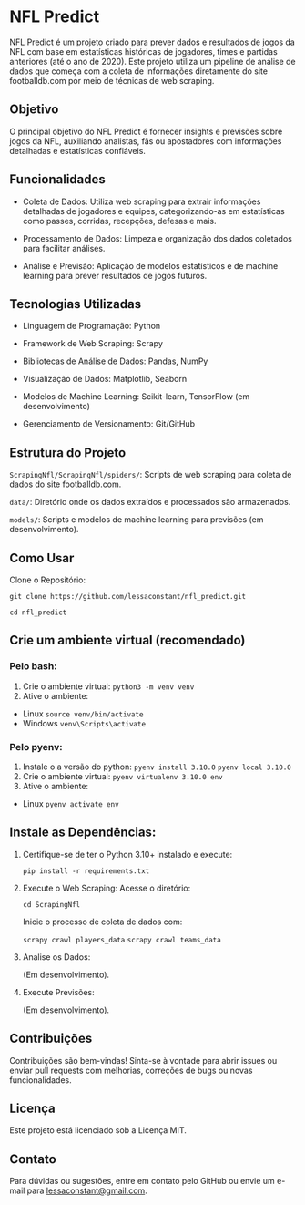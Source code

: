 
  

# NFL Predict

  

  

NFL Predict é um projeto criado para prever dados e resultados de jogos da NFL com base em estatísticas históricas de jogadores, times e partidas anteriores (até o ano de 2020). Este projeto utiliza um pipeline de análise de dados que começa com a coleta de informações diretamente do site footballdb.com por meio de técnicas de web scraping.

  

  

## Objetivo

  

  

O principal objetivo do NFL Predict é fornecer insights e previsões sobre jogos da NFL, auxiliando analistas, fãs ou apostadores com informações detalhadas e estatísticas confiáveis.

  

  

## Funcionalidades

  

  

- Coleta de Dados: Utiliza web scraping para extrair informações detalhadas de jogadores e equipes, categorizando-as em estatísticas como passes, corridas, recepções, defesas e mais.

  

  

- Processamento de Dados: Limpeza e organização dos dados coletados para facilitar análises.

  

  

- Análise e Previsão: Aplicação de modelos estatísticos e de machine learning para prever resultados de jogos futuros.

  

  

## Tecnologias Utilizadas

  

  

- Linguagem de Programação: Python

  

  

- Framework de Web Scraping: Scrapy

  

  

- Bibliotecas de Análise de Dados: Pandas, NumPy

  

  

- Visualização de Dados: Matplotlib, Seaborn

  

  

- Modelos de Machine Learning: Scikit-learn, TensorFlow (em desenvolvimento)

  

  

- Gerenciamento de Versionamento: Git/GitHub

  

  

## Estrutura do Projeto

  

  

``ScrapingNfl/ScrapingNfl/spiders/``: Scripts de web scraping para coleta de dados do site footballdb.com.

  

  

``data/``: Diretório onde os dados extraídos e processados são armazenados.

  

  

``models/``: Scripts e modelos de machine learning para previsões (em desenvolvimento).

  

## Como Usar

  

  

Clone o Repositório:

  

  

``git clone https://github.com/lessaconstant/nfl_predict.git``

  

``cd nfl_predict``

  

## Crie um ambiente virtual (recomendado)

  
### Pelo bash:
1. Crie o ambiente virtual: 
``python3 -m venv venv``
2. Ative o ambiente:
- Linux
``source venv/bin/activate``
 - Windows
``venv\Scripts\activate``


### Pelo pyenv:
1. Instale o a versão do python:
 ``pyenv install 3.10.0``
``pyenv local 3.10.0``
3. Crie o ambiente virtual: 
``pyenv virtualenv 3.10.0 env``
4. Ative o ambiente:
- Linux
``pyenv activate env``

## Instale as Dependências:

  

1. Certifique-se de ter o Python 3.10+ instalado e execute:

  

  

	``pip install -r requirements.txt``

  

  

2. Execute o Web Scraping:
	Acesse o diretório:
	

	``cd ScrapingNfl``

  

	Inicie o processo de coleta de dados com:

  

  

	``scrapy crawl players_data``
	``scrapy crawl teams_data``

  

  

3. Analise os Dados:

  

	(Em desenvolvimento).

  

  

4. Execute Previsões:

  

	(Em desenvolvimento).

  

  

## Contribuições

  

  

Contribuições são bem-vindas! Sinta-se à vontade para abrir issues ou enviar pull requests com melhorias, correções de bugs ou novas funcionalidades.

  

  

## Licença

  

  

Este projeto está licenciado sob a Licença MIT.

  

  

## Contato

  

  

Para dúvidas ou sugestões, entre em contato pelo GitHub ou envie um e-mail para lessaconstant@gmail.com.